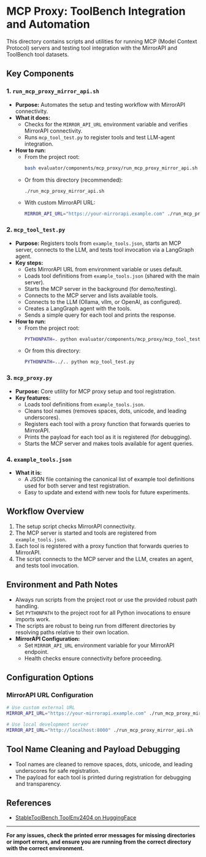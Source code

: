 # MCP Proxy: ToolBench Integration and Automation

This directory contains scripts and utilities for running MCP (Model Context Protocol) servers and testing tool integration with the MirrorAPI and ToolBench tool datasets.

## Key Components

### 1. `run_mcp_proxy_mirror_api.sh`
- **Purpose:** Automates the setup and testing workflow with MirrorAPI connectivity.
- **What it does:**
  - Checks for the `MIRROR_API_URL` environment variable and verifies MirrorAPI connectivity.
  - Runs `mcp_tool_test.py` to register tools and test LLM-agent integration.
- **How to run:**
  - From the project root:
    ```sh
    bash evaluator/components/mcp_proxy/run_mcp_proxy_mirror_api.sh
    ```
  - Or from this directory (recommended):
    ```sh
    ./run_mcp_proxy_mirror_api.sh
    ```
  - With custom MirrorAPI URL:
    ```sh
    MIRROR_API_URL="https://your-mirrorapi.example.com" ./run_mcp_proxy_mirror_api.sh
    ```

### 2. `mcp_tool_test.py`
- **Purpose:** Registers tools from `example_tools.json`, starts an MCP server, connects to the LLM, and tests tool invocation via a LangGraph agent.
- **Key steps:**
  - Gets MirrorAPI URL from environment variable or uses default.
  - Loads tool definitions from `example_tools.json` (shared with the main server).
  - Starts the MCP server in the background (for demo/testing).
  - Connects to the MCP server and lists available tools.
  - Connects to the LLM (Ollama, vllm, or OpenAI, as configured).
  - Creates a LangGraph agent with the tools.
  - Sends a simple query for each tool and prints the response.
- **How to run:**
  - From the project root:
    ```sh
    PYTHONPATH=. python evaluator/components/mcp_proxy/mcp_tool_test.py
    ```
  - Or from this directory:
    ```sh
    PYTHONPATH=../.. python mcp_tool_test.py
    ```

### 3. `mcp_proxy.py`
- **Purpose:** Core utility for MCP proxy setup and tool registration.
- **Key features:**
  - Loads tool definitions from `example_tools.json`.
  - Cleans tool names (removes spaces, dots, unicode, and leading underscores).
  - Registers each tool with a proxy function that forwards queries to MirrorAPI.
  - Prints the payload for each tool as it is registered (for debugging).
  - Starts the MCP server and makes tools available for agent queries.

### 4. `example_tools.json`
- **What it is:**
  - A JSON file containing the canonical list of example tool definitions used for both server and test registration.
  - Easy to update and extend with new tools for future experiments.

## **Workflow Overview**
1. The setup script checks MirrorAPI connectivity.
2. The MCP server is started and tools are registered from `example_tools.json`.
3. Each tool is registered with a proxy function that forwards queries to MirrorAPI.
4. The script connects to the MCP server and the LLM, creates an agent, and tests tool invocation.

## **Environment and Path Notes**
- Always run scripts from the project root or use the provided robust path handling.
- Set `PYTHONPATH` to the project root for all Python invocations to ensure imports work.
- The scripts are robust to being run from different directories by resolving paths relative to their own location.
- **MirrorAPI Configuration:**
  - Set `MIRROR_API_URL` environment variable for your MirrorAPI endpoint.
  - Health checks ensure connectivity before proceeding.

## **Configuration Options**

### MirrorAPI URL Configuration
```bash
# Use custom external URL
MIRROR_API_URL="https://your-mirrorapi.example.com" ./run_mcp_proxy_mirror_api.sh

# Use local development server
MIRROR_API_URL="http://localhost:8000" ./run_mcp_proxy_mirror_api.sh
```

## **Tool Name Cleaning and Payload Debugging**
- Tool names are cleaned to remove spaces, dots, unicode, and leading underscores for safe registration.
- The payload for each tool is printed during registration for debugging and transparency.

## **References**
- [StableToolBench ToolEnv2404 on HuggingFace](https://huggingface.co/datasets/stabletoolbench/ToolEnv2404)

---

**For any issues, check the printed error messages for missing directories or import errors, and ensure you are running from the correct directory with the correct environment.**

